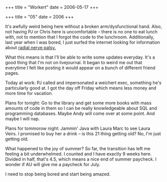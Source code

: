 +++
title = "Workert"
date = 2006-05-17
+++

+++
title = "05"
date = 2006
+++

It's awfully weird being here without a broken arm/dysfunctional hand. Also, not having PJ or Chris here is uncomfortable &#8211; there is no one to eat lunch with, not to mention that I forgot the code to the lunchroom. Additionally, last year when I was bored, I just surfed the internet looking for information about [radial nerve palsy.][1]

What this means is that I'll be able to write some updates everyday. It's a good thing that I'm not on livejournal. It began to weird me out that everytime I felt like posting it would appear on a bunch of different friend pages.

Today at work: PJ called and impersonated a weichert exec, something he's particularly good at. I got the day off Friday which means less money and more time for vacation.

Plans for tonight: Go to the library and get some more books with mass amounts of code in them so I can be really knowledgeable about SQL and programming databases. Maybe Andy will come over at some point. And maybe I will nap.

Plans for tommorow night: Jammin' Java with Laura Marc to see Laura Veirs. I promised to buy her a drink &#8211; is this 21 thing getting old? No, I'm just getting old.

What happened to the joy of summer? So far, the transition has left me feeling a bit underwhelmed. I counted and I have exactly 9 weeks here. Divided in half, that's 4.5, which means a nice end of summer paycheck. I wonder if AU will give me a paycheck for July.

I need to stop being bored and start being amazed.

 [1]: http://health.allrefer.com/health/radial-nerve-dysfunction-info.html
